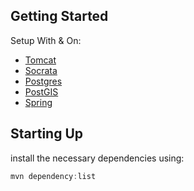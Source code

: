 ## Getting Started

Setup With & On:
* [Tomcat](http://tomcat.apache.org/)
* [Socrata](https://socrata.com/)
* [Postgres](http://www.postgresql.org/)
* [PostGIS](https://postgis.net/)
* [Spring](https://spring.io/)

## Starting Up

install the necessary dependencies using:
```java
mvn dependency:list
```

